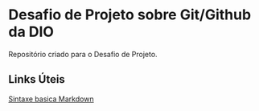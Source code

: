 # Desafio de Projeto sobre Git/Github da DIO
Repositório criado para o Desafio de Projeto.

## Links Úteis
[Sintaxe basica Markdown](https://www.markdownguide.org/basic-syntax/)
